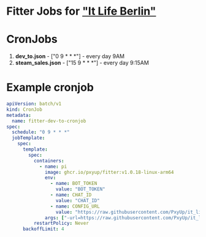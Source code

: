 # Fitter Jobs for ["It Life Berlin"](https://t.me/it_life_berlin)

# CronJobs

1. **dev_to.json** - ["0 9 * * *"] - every day 9AM
2. **steam_sales.json** - ["15 9 * * *"] - every day 9:15AM

# Example cronjob

```yaml
apiVersion: batch/v1
kind: CronJob
metadata:
  name: fitter-dev-to-cronjob
spec:
  schedule: "0 9 * * *"
  jobTemplate:
    spec:
      template:
        spec:
          containers:
            - name: pi
              image: ghcr.io/pxyup/fitter:v1.0.18-linux-arm64
              env:
                - name: BOT_TOKEN
                  value: "BOT_TOKEN"
                - name: CHAT_ID
                  value: "CHAT_ID"
                - name: CONFIG_URL
                  value: "https://raw.githubusercontent.com/PxyUp/it_life_berlin_fitter/refs/heads/master/dev_to.json"
              args: ["-url=https://raw.githubusercontent.com/PxyUp/it_life_berlin_fitter/refs/heads/master/dev_to.json", "--verbose", "--log-level=debug"]
          restartPolicy: Never
      backoffLimit: 4
```
